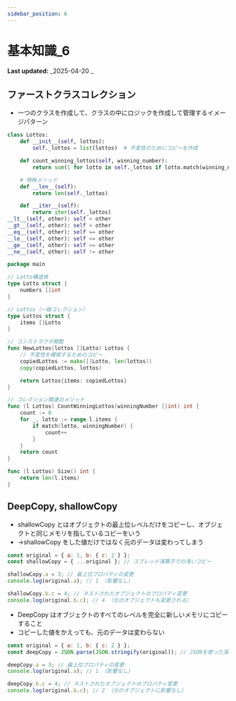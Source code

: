 ```yaml
---
sidebar_position: 6
---
```


# 基本知識_6

**Last updated:** _2025-04-20 _

## ファーストクラスコレクション

- 一つのクラスを作成して、クラスの中にロジックを作成して管理するイメージパターン

```python
class Lottos:
    def __init__(self, lottos):
        self._lottos = list(lottos)  # 不変性のためにコピーを作成

    def count_winning_lottos(self, winning_number):
        return sum(1 for lotto in self._lottos if lotto.match(winning_number))

    # 特殊メソッド
    def __len__(self):
        return len(self._lottos)

    def __iter__(self):
        return iter(self._lottos)
__lt__(self, other): self < other
__gt__(self, other): self > other
__eq__(self, other): self == other
__le__(self, other): self <= other
__ge__(self, other): self >= other
__ne__(self, other): self != other
```

```go
package main

// Lotto構造体
type Lotto struct {
    numbers []int
}

// Lottos（一級コレクション）
type Lottos struct {
    items []Lotto
}

// コンストラクタ関数
func NewLottos(lottos []Lotto) Lottos {
    // 不変性を確保するためのコピー
    copiedLottos := make([]Lotto, len(lottos))
    copy(copiedLottos, lottos)

    return Lottos{items: copiedLottos}
}

// コレクション関連のメソッド
func (l Lottos) CountWinningLottos(winningNumber []int) int {
    count := 0
    for _, lotto := range l.items {
        if match(lotto, winningNumber) {
            count++
        }
    }
    return count
}

func (l Lottos) Size() int {
    return len(l.items)
}
```

## DeepCopy, shallowCopy

- shallowCopy とはオブジェクトの最上位レベルだけをコピーし、オブジェクトと同じメモリを指しているコピーをいう
- →shallowCopy をした値だけではなく元のデータは変わってしまう

```javascript
const original = { a: 1, b: { c: 2 } };
const shallowCopy = { ...original }; // スプレッド演算子での浅いコピー

shallowCopy.a = 3; // 最上位プロパティの変更
console.log(original.a); // 1 （影響なし）

shallowCopy.b.c = 4; // ネストされたオブジェクトのプロパティ変更
console.log(original.b.c); // 4 （元のオブジェクトも変更される）
```

- DeepCopy はオブジェクトのすべてのレベルを完全に新しいメモリにコピーすること
- コピーした値をかえっても、元のデータは変わらない

```javascript
const original = { a: 1, b: { c: 2 } };
const deepCopy = JSON.parse(JSON.stringify(original)); // JSONを使った深いコピー

deepCopy.a = 3; // 最上位プロパティの変更
console.log(original.a); // 1 （影響なし）

deepCopy.b.c = 4; // ネストされたオブジェクトのプロパティ変更
console.log(original.b.c); // 2 （元のオブジェクトに影響なし）
```
